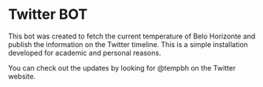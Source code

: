 # Twitter BOT
This bot was created to fetch the current temperature of Belo Horizonte and publish the information on the Twitter timeline. This is a simple installation developed for academic and personal reasons.

You can check out the updates by looking for @tempbh on the Twitter website. 
